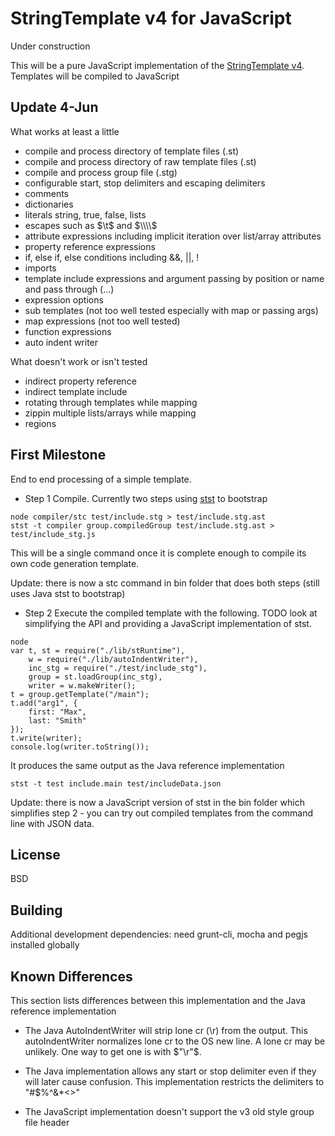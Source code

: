 # StringTemplate v4 for JavaScript

Under construction

This will be a pure JavaScript implementation of the [StringTemplate v4](http://www.stringtemplate.org/).
Templates will be compiled to JavaScript

## Update 4-Jun

What works at least a little

* compile and process directory of template files (.st)
* compile and process directory of raw template files (.st)
* compile and process group file (.stg)
* configurable start, stop delimiters and escaping delimiters
* comments
* dictionaries
* literals string, true, false, lists
* escapes such as $\t$ and $\\\\$
* attribute expressions including implicit iteration over list/array attributes
* property reference expressions
* if, else if, else conditions including &&, ||, !
* imports
* template include expressions and argument passing by position or name and pass through (...)
* expression options
* sub templates (not too well tested especially with map or passing args)
* map expressions (not too well tested)
* function expressions
* auto indent writer

What doesn't work or isn't tested

* indirect property reference
* indirect template include
* rotating through templates while mapping 
* zippin multiple lists/arrays while mapping
* regions


## First Milestone

End to end processing of a simple template.

 * Step 1 Compile. Currently two steps using [stst](https://github.com/jsnyders/STSTv4) to bootstrap

```
node compiler/stc test/include.stg > test/include.stg.ast
stst -t compiler group.compiledGroup test/include.stg.ast > test/include_stg.js
```

This will be a single command once it is complete enough to compile its own code generation template.

Update: there is now a stc command in bin folder that does both steps (still uses Java stst to bootstrap)

 * Step 2 Execute the compiled template with the following. TODO look at simplifying the API and providing a 
 JavaScript implementation of stst.

```
node
var t, st = require("./lib/stRuntime"),
    w = require("./lib/autoIndentWriter"),
    inc_stg = require("./test/include_stg"),
    group = st.loadGroup(inc_stg),
    writer = w.makeWriter();
t = group.getTemplate("/main");
t.add("arg1", {
    first: "Max",
    last: "Smith"
});
t.write(writer);
console.log(writer.toString());
```

It produces the same output as the Java reference implementation

```
stst -t test include.main test/includeData.json
```

Update: there is now a JavaScript version of stst in the bin folder which simplifies step 2 - you can 
try out compiled templates from the command line with JSON data.

## License
BSD

## Building

Additional development dependencies: need grunt-cli, mocha and pegjs installed globally


## Known Differences
This section lists differences between this implementation and the Java reference implementation

* The Java AutoIndentWriter will strip lone cr (\r) from the output. This autoIndentWriter normalizes lone cr to the 
OS new line. A lone cr may be unlikely. One way to get one is with $"\r"$.

* The Java implementation allows any start or stop delimiter even if they will later cause confusion. 
This implementation restricts the delimiters to "#$%^&*<>"

* The JavaScript implementation doesn't support the v3 old style group file header
